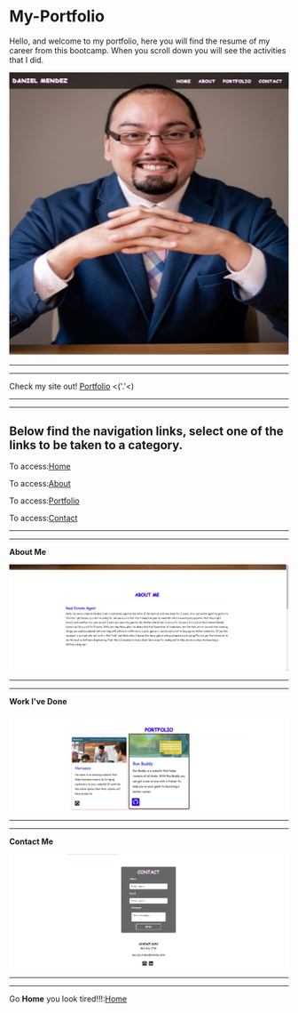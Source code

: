 # My-Portfolio

Hello, and welcome to my portfolio, here you will find the resume of my career from this bootcamp. When you scroll down you will see the activities that I did.


 ![Homepage](/assests/images/Home%20image.jpg)

 ___________________________________________________________________________________________
 
 
 ___________________________________________________________________________________________
 
 Check my site out! [Portfolio](https://danprogramsit.github.io/My-Portfolio/#) <('.'<)


 ___________________________________________________________________________________________


 ___________________________________________________________________________________________
## Below find the navigation links, select one of the links to be taken to a category.

To access:[Home](https://danprogramsit.github.io/My-Portfolio/#home)

To access:[About](https://danprogramsit.github.io/My-Portfolio/#about)

To access:[Portfolio](https://danprogramsit.github.io/My-Portfolio/#portfolio)

To access:[Contact](https://danprogramsit.github.io/My-Portfolio/#contact)

 ___________________________________________________________________________________________


 ___________________________________________________________________________________________



 **About Me**

![1 images with their respective information of each link of the site navigation](/assests/images/About%20me%20image.jpg)
 ___________________________________________________________________________________________
 ___________________________________________________________________________________________
**Work I've Done**

![1 images with their respective information of each link of the site navigation](/assests/images/Portfolio%20image.jpg)

 ___________________________________________________________________________________________
 ___________________________________________________________________________________________
**Contact Me**

![1 images with their respective information of each link of the site navigation](/assests/images/Contact%20me%20image.jpg)

 ___________________________________________________________________________________________


 ___________________________________________________________________________________________

Go **Home** you look tired!!!:[Home](https://danprogramsit.github.io/My-Portfolio/#home/)
